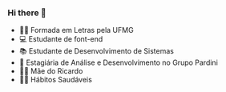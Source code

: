 ### Hi there 👋
- 👩‍🎓 Formada em Letras pela UFMG
- 💻 Estudante de font-end
- 📚 Estudante de Desenvolvimento de Sistemas
- 🔭 Estagiária de Análise e Desenvolvimento no Grupo Pardini
- 👩‍👦 Mãe do Ricardo
- 🧘‍♀️ Hábitos  Saudáveis
